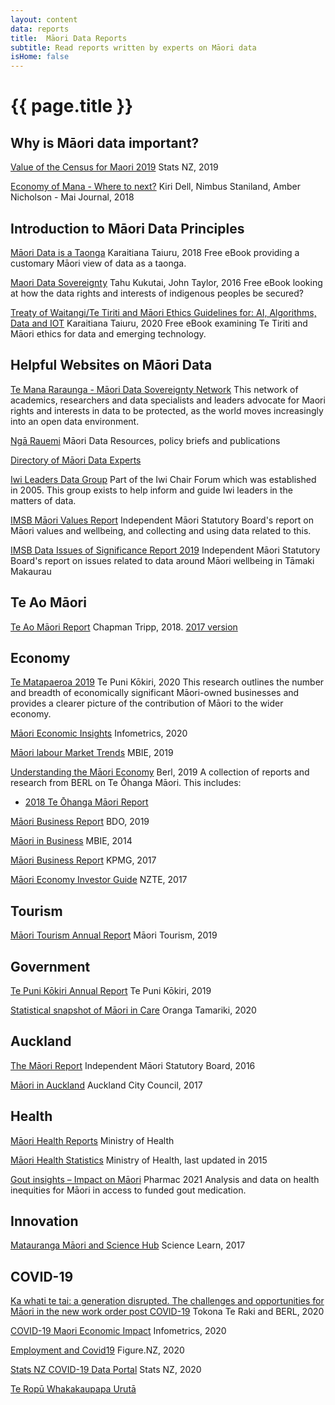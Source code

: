 ```yaml
---
layout: content
data: reports
title:  Māori Data Reports
subtitle: Read reports written by experts on Māori data
isHome: false
---
```


# {{ page.title }}

## Why is Māori data important?

[Value of the Census for Maori 2019](https://www.stats.govt.nz/assets/Uploads/Reports/Value-of-the-census-for-Maori/Value-of-the-census-for-Maori.pdf)
Stats NZ, 2019

[Economy of Mana - Where to next?](http://www.journal.mai.ac.nz/journal/mai-journal-2018-volume-7-issue-1)
Kiri Dell, Nimbus Staniland, Amber Nicholson - Mai Journal, 2018

## Introduction to Māori Data Principles

[Māori Data is a Taonga](https://www.taiuru.maori.nz/data-is-a-taonga/)
Karaitiana Taiuru, 2018
Free eBook providing a customary Māori view of data as a taonga.

[Maori Data Sovereignty](https://press.anu.edu.au/publications/series/centre-aboriginal-economic-policy-research-caepr/indigenous-data-sovereignty)
Tahu Kukutai, John Taylor, 2016
Free eBook looking at how the data rights and interests of indigenous peoples be secured? 

[Treaty of Waitangi/Te Tiriti and Māori Ethics Guidelines for: AI, Algorithms, Data and IOT](https://www.taiuru.maori.nz/tiritiethicalguide/)
Karaitiana Taiuru, 2020
Free eBook examining Te Tiriti and Māori ethics for data and emerging technology.

## Helpful Websites on Māori Data

[Te Mana Raraunga - Māori Data Sovereignty Network](https://www.temanararaunga.maori.nz/)
This network of academics, researchers and data specialists and leaders advocate for Maori rights and interests in data to be protected, as the world moves increasingly into an open data environment.

[Ngā Rauemi](https://www.temanararaunga.maori.nz/nga-rauemi)
Māori Data Resources, policy briefs and publications

[Directory of Māori Data Experts](https://www.temanararaunga.maori.nz/nga-matanga)

[Iwi Leaders Data Group](https://iwichairs.maori.nz/)
Part of the Iwi Chair Forum which was established in 2005. This group exists to help inform and guide Iwi leaders in the matters of data.  

[IMSB Māori Values Report](https://www.imsb.maori.nz/value-reports/introduction/)
Independent Māori Statutory Board's report on Māori values and wellbeing, and collecting and using data related to this.

[IMSB Data Issues of Significance Report 2019](https://www.imsb.maori.nz/assets/sm/upload/pa/0z/vq/ww/IMSB%20Data%20Issues%202019_d.pdf?k=8451bdff4e)
Independent Māori Statutory Board's report on issues related to data around Māori wellbeing in Tāmaki Makaurau

## Te Ao Māori

[Te Ao Māori Report](https://chapmantripp.com/about-us/news/iwi-business-flourishing-more-benefits-for-members/)
Chapman Tripp, 2018. [2017 version](https://chapmantripp.com/media/j1slpr3f/te-ao-maori-2017-english.pdf)

## Economy

[Te Matapaeroa 2019](https://www.tpk.govt.nz/en/a-matou-mohiotanga/business-and-economics/te-matapaeroa-2019)
Te Puni Kōkiri, 2020
This research outlines the number and breadth of economically significant Māori-owned businesses and provides a clearer picture of the contribution of Māori to the wider economy.

[Māori Economic Insights](https://www.infometrics.co.nz/product/maori-economic-insights/)
Infometrics, 2020

[Māori labour Market Trends](https://www.mbie.govt.nz/business-and-employment/employment-and-skills/labour-market-reports-data-and-analysis/other-labour-market-reports/maori-labour-market-trends/)
MBIE, 2019

[Understanding the Māori Economy](https://berl.co.nz/research/understanding-maori-economy)
Berl, 2019
A collection of reports and research from BERL on Te Ōhanga Māori. This includes:
- [2018 Te Ōhanga Māori Report](https://berl.co.nz/sites/default/files/2021-01/Te%20Ōhanga%20Māori%202018.pdf)

[Māori Business Report](https://www.bdo.nz/en-nz/insights/maori-business/bdo%E2%80%99s-2019-maori-business-report-the-key-takeaways)
BDO, 2019

[Māori in Business](https://www.mbie.govt.nz/assets/749791de0d/dec-2014-maori-in-business.pdf)
MBIE, 2014

[Māori Business Report](https://home.kpmg/nz/en/home/insights/2017/06/maui-rau-from-signal-to-action.html)
KPMG, 2017

[Māori Economy Investor Guide](https://www.nzte.govt.nz/about/news/news-and-features/maori-economy-investment-guide)
NZTE, 2017

## Tourism

[Māori Tourism Annual Report](https://maoritourism.co.nz/sites/default/files/J066464%20NZMT%202019%20Annual%20Report%20WEB%20NO%20FINANCIALS.pdf)
Māori Tourism, 2019

## Government

[Te Puni Kōkiri Annual Report](https://www.tpk.govt.nz/en/a-matou-mohiotanga/corporate-documents/purongoatau-annual-report-2019)
Te Puni Kōkiri, 2019

[Statistical snapshot of Māori in Care](https://www.occ.org.nz/assets/Uploads/20200116-OCC-StatisticalSnapshot.pdf)
Oranga Tamariki, 2020 

## Auckland

[The Māori Report](https://www.imsb.maori.nz/publications/the-maori-report/)
Independent Māori Statutory Board, 2016

[Māori in Auckland](https://www.aucklandcouncil.govt.nz/plans-projects-policies-reports-bylaws/our-plans-strategies/auckland-plan/about-the-auckland-plan/Pages/maori-tamaki-makaurau.aspx)
Auckland City Council, 2017

## Health

[Māori Health Reports](https://www.health.govt.nz/our-work/populations/maori-health)
Ministry of Health

[Māori Health Statistics](https://www.health.govt.nz/our-work/populations/maori-health/tatau-kahukura-maori-health-statistics)
Ministry of Health, last updated in 2015

[Gout insights – Impact on Māori](https://pharmac.govt.nz/about/access-equity/medicine-access-equity-monitoring-and-outcomes-framework/gout-insights-impact-on-maori/)
Pharmac 2021
Analysis and data on health inequities for Māori in access to funded gout medication.

## Innovation

[Matauranga Māori and Science Hub](https://www.sciencelearn.org.nz/resources/2545-matauranga-maori-and-science)
Science Learn, 2017

## COVID-19

[Ka whati te tai: a generation disrupted. The challenges and opportunities for Māori in the new work order post COVID-19](http://www.maorifutures.co.nz/wp-content/uploads/2020/06/Tokona-Te-Raki-Ka-whati-te-tai.pdf)
Tokona Te Raki and BERL, 2020

[COVID-19 Maori Economic Impact](https://static.infometrics.co.nz/Content/Infometrics_M%C4%81ori_Webinar_Slide_Pack_2020-05-05.pdf)
Infometrics, 2020

[Employment and Covid19](https://www.notion.so/natd/COVID-19-Job-Impacts-930f46b6cb934dd282f99007e310c010)
Figure.NZ, 2020

[Stats NZ COVID-19 Data Portal](https://www.stats.govt.nz/experimental/covid-19-data-portal)
Stats NZ, 2020

[Te Ropū Whakakaupapa Urutā](https://www.uruta.maori.nz/)